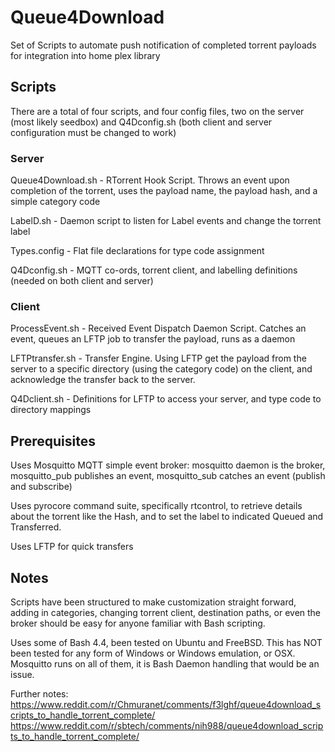 # Queue4Download

Set of Scripts to automate push notification of completed torrent payloads for integration into home plex library

## Scripts

There are a total of four scripts, and four config files, two on the server (most likely seedbox) and Q4Dconfig.sh (both client and server configuration must be changed to work) 



### Server

Queue4Download.sh - RTorrent Hook Script. Throws an event upon completion of the torrent, uses the payload name, the payload hash, and a simple category code

LabelD.sh - Daemon script to listen for Label events and change the torrent label

Types.config - Flat file declarations for type code assignment

Q4Dconfig.sh - MQTT co-ords, torrent client, and labelling definitions (needed on both client and server)

### Client

ProcessEvent.sh - Received Event Dispatch Daemon Script. Catches an event, queues an LFTP job to transfer the payload, runs as a daemon

LFTPtransfer.sh - Transfer Engine. Using LFTP get the payload from the server to a specific directory (using the category code) on the client, and acknowledge the transfer back to the server.

Q4Dclient.sh - Definitions for LFTP to access your server, and type code to directory mappings

## Prerequisites

Uses Mosquitto MQTT simple event broker: mosquitto daemon is the broker, mosquitto_pub publishes an event, mosquitto_sub catches an event (publish and subscribe)

Uses pyrocore command suite, specifically rtcontrol, to retrieve details about the torrent like the Hash, and to set the label to indicated Queued and Transferred.

Uses LFTP for quick transfers

## Notes

Scripts have been structured to make customization straight forward, adding in categories, changing torrent client, destination paths, or even the broker should be easy for anyone familiar with Bash scripting.

Uses some of Bash 4.4, been tested on Ubuntu and FreeBSD. This has NOT been tested for any form of Windows or Windows emulation, or OSX. Mosquitto runs on all of them, it is Bash Daemon handling that would be an issue.

Further notes: https://www.reddit.com/r/Chmuranet/comments/f3lghf/queue4download_scripts_to_handle_torrent_complete/
https://www.reddit.com/r/sbtech/comments/nih988/queue4download_scripts_to_handle_torrent_complete/
